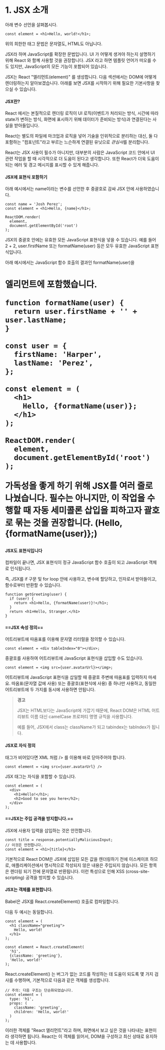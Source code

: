 # 1. JSX 소개

아래 변수 선언을 살펴봅시다.

```react
const element = <h1>Hello, world!</h1>;
```

위의 희한한 태그 문법은 문자열도, HTML도 아닙니다. 

JSX라 하며 JavaScript를 확장한 문법입니다. UI 가 어떻게 생겨야 하는지 설명하기 위해 React 와 함꼐 사용할 것을 권장합니다. JSX 라고 하면 템플릿 언어가 떠오를 수도 있지만, JavaScript의 모든 기능이 포함되어 있습니다. 

JSX는 React "엘리먼트(element)" 를 생성합니다. 다음 섹션에서는 DOM에 어떻게 렌더링하는지 알아보겠습니다. 아래를 보면 JSX를 시작하기 위해 필요한 기본사항을 찾으실 수 있습니다. 



#### JSX란?

React 에서는 본질적으로 렌더링 로직이 UI 로직(이벤트가 처리되는 방식, 시간에 따라 state가 변하는 방식, 화면에 표시하기 위해 데이터가 준비되는 방식)과 연결된다는 사실을 받아들입니다. 

React는 별도의 파일에 마크업과 로직을 넣어 기술을 인위적으로 분리하는 대신, 둘 다 포함하는 "컴포넌트"라고 부르는 느슨하게 연결된 유닛으로 *관심사*를 분리합니다. 

React는 JSX 사용이 필수가 아니지만, 대부분의 사람은 JavaScript 코드 안에서 UI 관련 작업을 할 때 시각적으로 더 도움이 된다고 생각합니다. 또한 React가 더욱 도움이 되는 에러 및 경고 메시지를 표시할 수 있게 해줍니다.



#### JSX에 표현식 포함하기

아래 예시에서는 name이라는 변수를 선언한 후 중괄호로 감싸 JSX 안에 사용하였습니다.

```react
const name = 'Josh Perez';
const element = <h1>Hello, {name}</h1>;

ReactDOM.render(
  element,
  document.getElementById('root')
);
```

JSX의 중괄호 안에는 유효한 모든 JavaScript 표현식을 넣을 수 있습니다. 예를 들어 2 + 2, user.firstName 또는 formatName(user) 등은 모두 유효한 JavaScript 표현식입니다.

아래 예시에서는 JavaScript 함수 호출의 결과인 formatName(user)을 <h1> 엘리먼트에 포함했습니다.

```react
function formatName(user) {
  return user.firstName + '' + user.lastName;
}

const user = {
  firstName: 'Harper',
  lastName: 'Perez',
};

const element = (
  <h1>
    Hello, {formatName(user)};
  </h1>
);

ReactDOM.render(
  element,
  document.getElementById('root')
);
```

가독성을 좋게 하기 위해 JSX를 여러 줄로 나눴습니다. 필수는 아니지만, 이 작업을 수행할 때 자동 세미콜론 삽입을 피하고자 괄호로 묶는 것을 권장합니다. (Hello, {formatName(user)};)



#### JSX도 표현식입니다

컴파일이 끝나면, JSX 표현식이 정규 JavaScript 함수 호출이 되고 JavaScript 객체로 인식됩니다.

즉, JSX를 if 구문 및 for loop 안에 사용하고, 변수에 할당하고, 인자로서 받아들이고, 함수로부터 반환할 수 있습니다. 

```react
function getGreeting(user) {
  if (user) {
    return <h1>Hello, {formatName(user)}!</h1>;
  }
  return <h1>Hello, Stranger.</h1>
}
```



#### ==JSX 속성 정의==

어트리뷰트에 따옴표를 이용해 문자열 리터럴을 정의할 수 있습니다.

```react
const element = <div tableIndex="0"></div>;
```

중괄호를 사용하여 어트리뷰트에 JavaScript 표현식을 삽입할 수도 있습니다.

```react
const element = <img src={user.avatarUrl}></img>;
```

어트리뷰트에 JavaScript 표현식을 삽일할 때 중괄호 주변에 따옴표를 입력하지 마세요. 따옴표(문자열 값에 사용) 또는 중괄호(표현식에 사용) 중 하나만 사용하고, 동일한 어트리뷰트에 두 가지를 동시에 사용하면 안됩니다.

> __경고__
>
> JSX는 HTML보다는 JavaScript에 가깝기 때문에, React DOM은 HTML 어트리뷰트 이름 대신 camelCase 프로퍼티 명명 규칙을 사용합니다.
>
> 예를 들어, JSX에서 class는 className가 되고 tabindex는 tabIndex가 됩니다.



#### JSX로 자식 정의

태그가 비어있다면 XML 처럼 /> 를 이용해 바로 닫아주어야 합니다.

```react
const element = <img src={user.avatarUrl} />
```

JSX 태그는 자식을 포함할 수 있습니다.

```react
const element = (
  <div>
    <h1>Hello!</h1>;
    <h2>Good to see you here</h2>;
  </div>
);
```



#### ==JSX는 주입 공격을 방지합니다.==

JSX에 사용자 입력을 삽입하는 것은 안전합니다.

```react
const title = response.potentiallyMaliciousInput;
// 이것은 안전합니다.
const element = <h1>{title}</h1>
```

기본적으로 React DOM은 JSX에 삽입된 모든 값을 렌더링하기 전에 이스케이프 하므로, 애플리케이션에서 명시적으로 작성되지 않은 내용은 주입되지 않습니다. 모든 항목은 렌더링 되기 전에 문자열로 반환됩니다. 이런 특성으로 인해 XSS (cross-site-scripting) 공격을 방지할 수 있습니다.



#### JSX는 객체를 표현합니다.

Babel은 JSX를 React.createElement() 호출로 컴파일합니다.

다음 두 예시는 동일합니다.

```react
const element = (
  <h1 className="greeting">
    Hello, world!
  </h1>
);
```

```react
const element = React.createElement(
  'h1',
  {className: 'greeting'},
  'Hello, world!'  
);
```

React.createElement() 는 버그가 없는 코드를 작성하는 데 도움이 되도록 몇 가지 검사를 수행하며, 기본적으로 다음과 같은 객체를 생성합니다.

```react
// 주의: 다음 구조는 단순화되었습니다.
const element = (
  type: 'h1',
  props: (
    className: 'greeting',
    children: 'Hello, world!'
  )
);
```

이러한 객체를 "React 앨리먼트"라고 하며, 화면에서 보고 싶은 것을 나타내는 표현이라 생각하면 됩니다. React는 이 객체를 읽어서, DOM을 구성하고 최신 상태로 유지하는 데 사용합니다.



